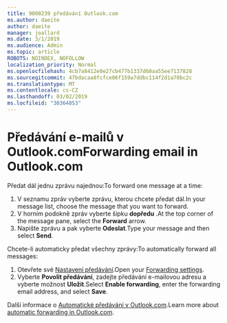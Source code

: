 ```yaml
---
title: 9000239 předávání Outlook.com
ms.author: daeite
author: daeite
manager: joallard
ms.date: 3/1/2019
ms.audience: Admin
ms.topic: article
ROBOTS: NOINDEX, NOFOLLOW
localization_priority: Normal
ms.openlocfilehash: 4cb7a8412e0e27cb477b1337d60aa55ee7137828
ms.sourcegitcommit: 47bdacaa8fcfce06f159a7ddbc114f2d1a70bc2c
ms.translationtype: MT
ms.contentlocale: cs-CZ
ms.lasthandoff: 03/02/2019
ms.locfileid: "30364853"
---
```

# <a name="forwarding-email-in-outlookcom"></a><span data-ttu-id="58322-102">Předávání e-mailů v Outlook.com</span><span class="sxs-lookup"><span data-stu-id="58322-102">Forwarding email in Outlook.com</span></span>

<span data-ttu-id="58322-103">Předat dál jednu zprávu najednou:</span><span class="sxs-lookup"><span data-stu-id="58322-103">To forward one message at a time:</span></span>

1. <span data-ttu-id="58322-104">V seznamu zpráv vyberte zprávu, kterou chcete předat dál.</span><span class="sxs-lookup"><span data-stu-id="58322-104">In your message list, choose the message that you want to forward.</span></span>
2. <span data-ttu-id="58322-105">V horním podokně zpráv vyberte šipku **dopředu** .</span><span class="sxs-lookup"><span data-stu-id="58322-105">At the top corner of the message pane, select the **Forward** arrow.</span></span>
3. <span data-ttu-id="58322-106">Napište zprávu a pak vyberte **Odeslat**.</span><span class="sxs-lookup"><span data-stu-id="58322-106">Type your message and then select **Send**.</span></span>

<span data-ttu-id="58322-107">Chcete-li automaticky předat všechny zprávy:</span><span class="sxs-lookup"><span data-stu-id="58322-107">To automatically forward all messages:</span></span>

1. <span data-ttu-id="58322-108">Otevřete své [Nastavení předávání](https://outlook.live.com/mail/options/mail/forwarding/forwardingOption).</span><span class="sxs-lookup"><span data-stu-id="58322-108">Open your [Forwarding settings](https://outlook.live.com/mail/options/mail/forwarding/forwardingOption).</span></span>
2. <span data-ttu-id="58322-109">Vyberte **Povolit předávání**, zadejte předávání e-mailovou adresu a vyberte možnost **Uložit**.</span><span class="sxs-lookup"><span data-stu-id="58322-109">Select **Enable forwarding**, enter the forwarding email address, and select **Save**.</span></span>

<span data-ttu-id="58322-110">Další informace o [Automatické předávání v Outlook.com](https://support.office.com/article/6246987c-6c8f-4144-b255-14fc07007dad).</span><span class="sxs-lookup"><span data-stu-id="58322-110">Learn more about [automatic forwarding in Outlook.com](https://support.office.com/article/6246987c-6c8f-4144-b255-14fc07007dad).</span></span>